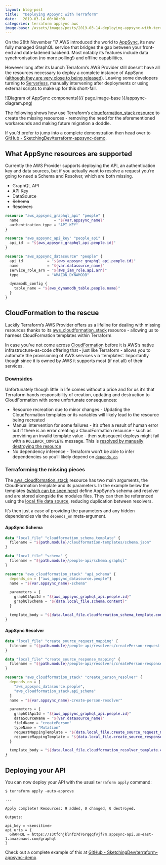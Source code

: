 ```yaml
---
layout: blog-post
title:  "Deploying AppSync with Terraform"
date:   2019-03-14 00:00:00
categories: terraform appsync aws
image-base: /assets/images/posts/2019-03-14-deploying-appsync-with-terraform
---
```


On the 28th November ’17 AWS introduced the world to [AppSync](https://aws.amazon.com/appsync/), its new fully managed GraphQL service that bridges the gap between your front-end and data-ladened backend. Most notably its features include data synchronisation (no more polling!) and offline capabilities.

However long after its launch Terraform’s AWS Provider still doesn’t have all the resources necessary to deploy a complete instance of AppSync ([although they are very close to being released](https://github.com/terraform-providers/terraform-provider-aws/pull/6451)). Leaving some developers turning to  [Serverless](https://github.com/sid88in/serverless-appsync-plugin), manually intervening after deployments or using external scripts to make up for this short-fall.

![Diagram of AppSync components]({{ page.image-base }}/appsync-diagram.png)

The following shows how use Terraform’s [cloudformation_stack resource](https://www.terraform.io/docs/providers/aws/r/cloudformation_stack.html) to create the missing resources - removing the need for the aforementioned workarounds and making future migration a doddle.

If you’d prefer to jump into a complete demonstration then head over to [GitHub - SketchingDev/terraform-appsync-demo](https://github.com/SketchingDev/terraform-appsync-demo).

## What AppSync resources are supported
Currently the AWS Provider supports deploying the API, an authentication key and data sources, but if you actually want to resolve a request you’re going to need a Schema and Resolver, which are both missing.

* GraphQL API
* API Key
* DataSource
* ~~Schema~~
* ~~Resolvers~~

```terraform
resource "aws_appsync_graphql_api" "people" {
  name                = "${var.appsync_name}"
  authentication_type = "API_KEY"
}

resource "aws_appsync_api_key" "people_api" {
  api_id  = "${aws_appsync_graphql_api.people.id}"
}

resource "aws_appsync_datasource" "people" {
  api_id           = "${aws_appsync_graphql_api.people.id}"
  name             = "${var.datasource_name}"
  service_role_arn = "${aws_iam_role.api.arn}"
  type             = "AMAZON_DYNAMODB"

  dynamodb_config {
    table_name = "${aws_dynamodb_table.people.name}"
  }
}
```

## CloudFormation to the rescue
Luckily Terraform’s AWS Provider offers us a lifeline for dealing with missing resources thanks to its [aws_cloudformation_stack](https://www.terraform.io/docs/providers/aws/r/cloudformation_stack.html) resource - allowing us to harness CloudFormation templates within Terraform.

In case you’ve not come across [CloudFormation](https://aws.amazon.com/cloudformation/)  before it is AWS’s native infrastructure-as-code offering that - just like Terraform - allows you to automate the provisioning of AWS services via ‘templates’. Importantly though since it is owned by AWS it supports most (if not all) of their services.

### Downsides
Unfortunately though little in life comes without a price and for us it’s that Terraform hands responsibility of creation, updating and destruction to CloudFormation with some unfortunate consequences:

* Resource recreation due to minor changes - Updating the CloudFormation templates or its variables will likely lead to the resource being recreated
* Manual intervention for some failures - It’s often a result of human error but if there is an error creating a CloudFormation resource - such as providing an invalid template value - then subsequent deploys might fail with a `ROLLBACK_COMPLETE` message. This is [resolved by manually destroying the resource](https://www.quora.com/Why-can-CloudFormation-stacks-in-a-ROLLBACK_COMPLETE-state-no-longer-be-updated-and-can-only-be-deleted)
*  No dependency inference - Terraform won’t be able to infer dependencies so you’ll likely depend on [`depends_on`](https://www.terraform.io/docs/configuration/resources.html#depends_on-hidden-resource-dependencies)

### Terraforming the missing pieces
The [aws_cloudformation_stack](https://www.terraform.io/docs/providers/aws/r/cloudformation_stack.html) resource has two main arguments, the CloudFormation template and its parameters. In the example below the templates ([which can be seen here](https://github.com/SketchingDev/terraform-appsync-demo/tree/master/cloudformation-templates)) define AppSync’s schema and resolver and are stored alongside the modules files. They can then be referenced using the [local_file data source](https://www.terraform.io/docs/providers/local/d/file.html), reducing duplication between resolvers.

It’s then just a case of providing the parameters and any hidden dependencies via the `depends_on` meta-argument.

#### AppSync Schema

```terraform
data "local_file" "cloudformation_schema_template" {
  filename = "${path.module}/cloudformation-templates/schema.json"
}

data "local_file" "schema" {
  filename = "${path.module}/people-api/schema.graphql"
}

resource "aws_cloudformation_stack" "api_schema" {
  depends_on = ["aws_appsync_datasource.people"]
  name = "${var.appsync_name}-schema"

  parameters = {
    graphQlApiId = "${aws_appsync_graphql_api.people.id}"
    graphQlSchema = "${data.local_file.schema.content}"
  }

  template_body = "${data.local_file.cloudformation_schema_template.content}"
}
```


#### AppSync Resolver

```terraform
data "local_file" "create_source_request_mapping" {
  filename = "${path.module}/people-api/resolvers/createPerson-request-mapping-template.txt"
}

data "local_file" "create_source_response_mapping" {
  filename = "${path.module}/people-api/resolvers/createPerson-response-mapping-template.txt"
}

resource "aws_cloudformation_stack" "create_person_resolver" {
  depends_on = [
    "aws_appsync_datasource.people",
    "aws_cloudformation_stack.api_schema"
  ]
  name = "${var.appsync_name}-create-person-resolver"

  parameters = {
    graphQlApiId = "${aws_appsync_graphql_api.people.id}"
    dataSourceName = "${var.datasource_name}"
    fieldName = "createPerson"
    typeName = "Mutation"
    requestMappingTemplate = "${data.local_file.create_source_request_mapping.content}"
    responseMappingTemplate = "${data.local_file.create_source_response_mapping.content}"
  }

  template_body = "${data.local_file.cloudformation_resolver_template.content}"
}
```


## Deploying your API
You can now deploy your API with the usual `terraform apply` command:

```shell
$ terraform apply -auto-approve

...

Apply complete! Resources: 9 added, 0 changed, 0 destroyed.

Outputs:

api_key = <sensitive>
api_uris = {
  GRAPHQL = https://s3tfchjklnfz7d76rqqqfvjf7m.appsync-api.us-east-1.amazonaws.com/graphql
}
```

Check out a complete example of this at [GitHub - SketchingDev/terraform-appsync-demo](https://github.com/SketchingDev/terraform-appsync-demo).
